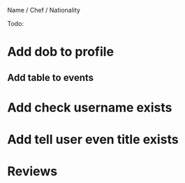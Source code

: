 Name / Chef / Nationality

Todo:
# Add dob to profile
## Add table to events
# Add check username exists
# Add tell user even title exists
# Reviews
